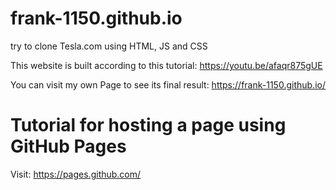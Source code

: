 # frank-1150.github.io
try to clone Tesla.com using HTML, JS and CSS

This website is built according to this tutorial: https://youtu.be/afaqr875gUE

You can visit my own Page to see its final result: https://frank-1150.github.io/

# Tutorial for hosting a page using GitHub Pages

Visit: https://pages.github.com/

